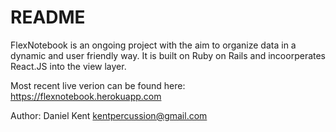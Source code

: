 # README

FlexNotebook is an ongoing project with the aim to organize data in a dynamic and user friendly way.  It is built on Ruby on Rails and incoorperates React.JS into the view layer.  

Most recent live verion can be found here: https://flexnotebook.herokuapp.com

Author: Daniel Kent kentpercussion@gmail.com

